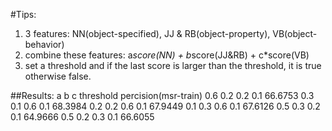 #Tips:
1. 3 features: NN(object-specified), JJ & RB(object-property), VB(object-behavior)
2. combine these features: a*score(NN) + b*score(JJ&RB) + c*score(VB)
3. set a threshold and if the last score is larger than the threshold, it is true otherwise false.

##Results:
a	b	c	threshold	percision(msr-train)
0.6	0.2	0.2	0.1			66.6753
0.3	0.1	0.6	0.1			68.3984
0.2	0.2	0.6	0.1			67.9449
0.1	0.3	0.6	0.1			67.6126
0.5	0.3	0.2	0.1			64.9666
0.5	0.2	0.3	0.1			66.6055